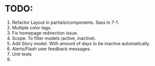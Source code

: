 # TODO:

1. Refactor Layout in partials/components. Sass in 7-1.
1. Multiple color tags.
1. Fix homepage redirection issue.
1. Scope. To filter models (active, inactive).
1. Add Story model. With amount of days to be inactive automatically.
1. Alerts/Flash user feedback messages.
1. Unit tests
1.

